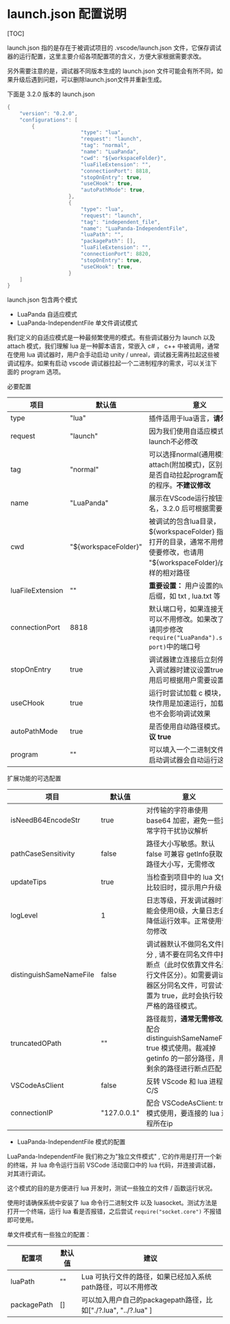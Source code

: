# launch.json 配置说明

[TOC]

launch.json 指的是存在于被调试项目的 .vscode/launch.json 文件，它保存调试器的运行配置，这里主要介绍各项配置项的含义，方便大家根据需要求改。

另外需要注意的是，调试器不同版本生成的 launch.json 文件可能会有所不同，如果升级后遇到问题，可以删除launch.json文件并重新生成。

下面是 3.2.0 版本的 launch.json

```lua
{
    "version": "0.2.0",
    "configurations": [
       	{
						"type": "lua",
						"request": "launch",
						"tag": "normal",
						"name": "LuaPanda",
						"cwd": "${workspaceFolder}",
						"luaFileExtension": "",
						"connectionPort": 8818,
						"stopOnEntry": true,
						"useCHook": true,
						"autoPathMode": true,
					},
					{
						"type": "lua",
						"request": "launch",
						"tag": "independent_file",
						"name": "LuaPanda-IndependentFile",
						"luaPath": "",
						"packagePath": [],
						"luaFileExtension": "",
						"connectionPort": 8820,
						"stopOnEntry": true,
						"useCHook": true,
					}
    ]
}
```

launch.json 包含两个模式

+ LuaPanda						   自适应模式
+ LuaPanda-IndependentFile       单文件调试模式

我们定义的自适应模式是一种最频繁使用的模式。有些调试器分为 launch 以及 attach 模式，我们理解 lua 是一种脚本语言，常嵌入 c# ， c++ 中被调用，通常在使用 lua 调试器时，用户会手动启动 unity / unreal，调试器无需再拉起这些被调试程序。如果有启动 vscode 调试器拉起一个二进制程序的需求，可以关注下面的 program 选项。

必要配置

| 项目             | 默认值               | 意义                                                         |
| ---------------- | -------------------- | ------------------------------------------------------------ |
| type             | "lua"                | 插件适用于lua语言，**请勿修改**                              |
| request          | "launch"             | 因为我们使用自适应模式，保持launch不必修改                   |
| tag              | "normal"             | 可以选择normal(通用模式)，attach(附加模式)，区别是启动时是否自动拉起program配置指向的程序。**不建议修改** |
| name             | "LuaPanda"           | 展示在VScode运行按钮旁的目标名，3.2.0 后可根据需要自行修改   |
| cwd              | "${workspaceFolder}" | 被调试的包含lua目录，${workspaceFolder} 指 VScode 打开的目录，通常不用修改。即使要修改，也请用 "\${workspaceFolder}/path" 这样的相对路径 |
| luaFileExtension | ""                   | **重要设置：** 用户设置的lua文件的后缀，如 txt ,  lua.txt 等 |
| connectionPort   | 8818                 | 默认端口号，如果连接无问题，可以不用修改。如果改了这里，请同步修改`require("LuaPanda").start(ip, port)`中的端口号 |
| stopOnEntry      | true                 | 调试器建立连接后立刻停止。接入调试器时建议设置true, 稳定使用后可根据用户需要设置成 false |
| useCHook         | true                 | 运行时尝试加载 c 模块，这个模块作用是加速运行，加载不成功也不会影响调试效果 |
| autoPathMode     | true                 | 是否使用自动路径模式。**强烈建议 true**                      |
| program     | ""                 | 可以填入一个二进制文件路径，启动调试器会自动运行这个文件 |


扩展功能的可选配置

| 项目                    | 默认值      | 意义                                                         |
| ----------------------- | ----------- | ------------------------------------------------------------ |
| isNeedB64EncodeStr      | true        | 对传输的字符串使用 base64 加密，避免一些异常字符干扰协议解析 |
| pathCaseSensitivity     | false       | 路径大小写敏感。默认 false 可兼容 getInfo获取的路径大小写，无需修改 |
| updateTips              | true        | 当检查到项目中的 lua 文件比较旧时，提示用户升级              |
| logLevel                | 1           | 日志等级，开发调试器时可能会使用0级，大量日志会降低运行效率。正常使用请勿修改 |
| distinguishSameNameFile | false       | 调试器默认不做同名文件区分 , 请不要在同名文件中打断点（此时仅依靠文件名进行文件区分）。如需要调试器区分同名文件，可尝试设置为 true，此时会执行较为严格的路径模式。 |
| truncatedOPath          | ""          | 路径裁剪，**通常无需修改**。配合 distinguishSameNameFile: true 模式使用。裁减掉 getinfo 的一部分路径，用剩余的路径进行断点匹配 |
| VSCodeAsClient          | false       | 反转 VScode 和 lua 进程的 C/S                                |
| connectionIP            | "127.0.0.1" | 配合 VSCodeAsClient: true 模式使用，要连接的 lua 进程所在ip  |



+ LuaPanda-IndependentFile 模式的配置

LuaPanda-IndependentFile 我们称之为"独立文件模式" ,  它的作用是打开一个新的终端，并 lua 命令运行当前 VSCode 活动窗口中的 lua 代码，并连接调试器，对其进行调试。

这个模式的目的是方便进行 lua 开发时，测试一些独立的文件 / 函数运行状况。

使用时请确保系统中安装了 lua 命令行二进制文件 以及 luasocket。测试方法是打开一个终端，运行 lua 看是否报错，之后尝试 `require("socket.core")`  不报错即可使用。

单文件模式有一些独立的配置：

| 配置项      | 默认值 | 建议                                                         |
| ----------- | ------ | ------------------------------------------------------------ |
| luaPath     | ""     | Lua 可执行文件的路径，如果已经加入系统path路径，可以不用修改 |
| packagePath | []     | 可以加入用户自己的packagepath路径，比如["./?.lua", "../?.lua" ] |

